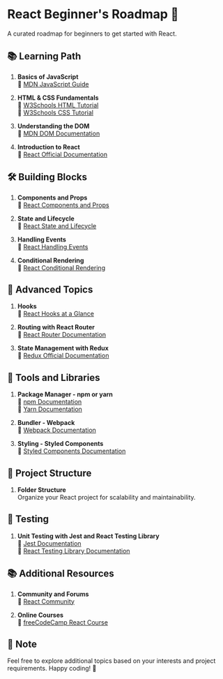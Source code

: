 # React Beginner's Roadmap 🚀

A curated roadmap for beginners to get started with React.

## 📚 Learning Path

1. **Basics of JavaScript**  
   📘 [MDN JavaScript Guide](https://developer.mozilla.org/en-US/docs/Web/JavaScript/Guide)

2. **HTML & CSS Fundamentals**  
   📘 [W3Schools HTML Tutorial](https://www.w3schools.com/html/)  
   📘 [W3Schools CSS Tutorial](https://www.w3schools.com/css/)

3. **Understanding the DOM**  
   📘 [MDN DOM Documentation](https://developer.mozilla.org/en-US/docs/Web/API/Document_Object_Model/Introduction)

4. **Introduction to React**  
   📘 [React Official Documentation](https://reactjs.org/docs/getting-started.html)

## 🛠️ Building Blocks

1. **Components and Props**  
   📘 [React Components and Props](https://reactjs.org/docs/components-and-props.html)

2. **State and Lifecycle**  
   📘 [React State and Lifecycle](https://reactjs.org/docs/state-and-lifecycle.html)

3. **Handling Events**  
   📘 [React Handling Events](https://reactjs.org/docs/handling-events.html)

4. **Conditional Rendering**  
   📘 [React Conditional Rendering](https://reactjs.org/docs/conditional-rendering.html)

## 🚀 Advanced Topics

1. **Hooks**  
   📘 [React Hooks at a Glance](https://reactjs.org/docs/hooks-overview.html)

2. **Routing with React Router**  
   📘 [React Router Documentation](https://reactrouter.com/)

3. **State Management with Redux**  
   📘 [Redux Official Documentation](https://redux.js.org/)

## 🧰 Tools and Libraries

1. **Package Manager - npm or yarn**  
   📘 [npm Documentation](https://docs.npmjs.com/)  
   📘 [Yarn Documentation](https://yarnpkg.com/)

2. **Bundler - Webpack**  
   📘 [Webpack Documentation](https://webpack.js.org/)

3. **Styling - Styled Components**  
   📘 [Styled Components Documentation](https://styled-components.com/)

## 🚧 Project Structure

1. **Folder Structure**  
   Organize your React project for scalability and maintainability.

## 🚨 Testing

1. **Unit Testing with Jest and React Testing Library**  
   📘 [Jest Documentation](https://jestjs.io/docs/en/getting-started)  
   📘 [React Testing Library Documentation](https://testing-library.com/docs/react-testing-library/intro/)

## 📚 Additional Resources

1. **Community and Forums**  
   📘 [React Community](https://reactjs.org/community/support.html)

2. **Online Courses**  
   📘 [freeCodeCamp React Course](https://www.freecodecamp.org/)

## 📝 Note

Feel free to explore additional topics based on your interests and project requirements. Happy coding! 🚀
